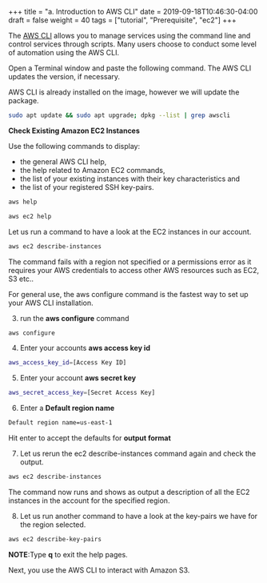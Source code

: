 +++
title = "a. Introduction to AWS CLI"
date = 2019-09-18T10:46:30-04:00
draft = false
weight = 40
tags = ["tutorial", "Prerequisite", "ec2"]
+++

The [AWS CLI](https://aws.amazon.com/cli/) allows you to manage services using the command line and control services through scripts. Many users choose to conduct some level of automation using the AWS CLI.

Open a Terminal window and paste the following command. The AWS CLI updates the version, if necessary.

AWS CLI is already installed on the image, however we will update the package.

```bash
sudo apt update && sudo apt upgrade; dpkg --list | grep awscli
```

**Check Existing Amazon EC2 Instances**

Use the following commands to display:

- the general AWS CLI help,
- the help related to Amazon EC2 commands,
- the list of your existing instances with their key characteristics and
- the list of your registered SSH key-pairs.

```bash
aws help
```
```bash
aws ec2 help
```
Let us run a command to have a look at the EC2 instances in our account.

```bash
aws ec2 describe-instances
```
The command fails with a region not specified or a permissions error as it requires your AWS credentials to access other AWS resources such as EC2, S3 etc..

For general use, the aws configure command is the fastest way to set up your AWS CLI installation.

3.	run the **aws configure** command

```bash
aws configure
```

4.	Enter your accounts **aws access key id**

```bash
aws_access_key_id=[Access Key ID]
```

5.	Enter your account **aws secret key**

```bash
aws_secret_access_key=[Secret Access Key]

```

6.	Enter a **Default region name**

```bash
Default region name=us-east-1
```

Hit enter to accept the defaults for  **output format**


7.	Let us rerun the ec2 describe-instances command again and check the output.

```bash
aws ec2 describe-instances
```

The command now runs and shows as output a description of all the EC2 instances in the account for the specified region.

8.	Let us run another command to have a look at the key-pairs we have for the region selected.

```bash
aws ec2 describe-key-pairs
```
**NOTE**:Type **q** to exit the help pages.

Next, you use the AWS CLI to interact with Amazon S3.
